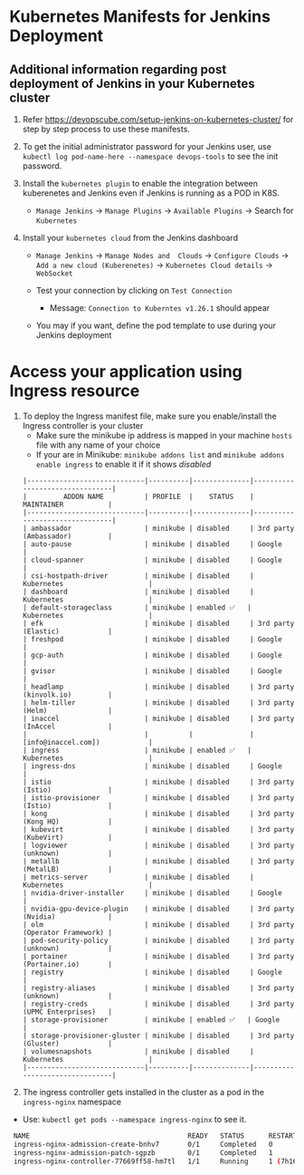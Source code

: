 # Kubernetes Manifests for Jenkins Deployment

## Additional information regarding post deployment of Jenkins in your Kubernetes cluster

1. Refer https://devopscube.com/setup-jenkins-on-kubernetes-cluster/ for step by step process to use these manifests.

1. To get the initial administrator password for your Jenkins user, use `kubectl log pod-name-here --namespace devops-tools` to see the init password.

1. Install the `kubernetes plugin` to enable the integration between kuberenetes and Jenkins even if Jenkins is running as a POD in K8S.
   - `Manage Jenkins` -> `Manage Plugins` -> `Available Plugins` -> Search for `Kubernetes`

1. Install your `kubernetes cloud` from the Jenkins dashboard
   - `Manage Jenkins` -> `Manage Nodes and  Clouds` -> `Configure Clouds` -> `Add a new cloud (Kuberenetes)` -> `Kubernetes Cloud details` -> `WebSocket`
   
   - Test your connection by clicking on `Test Connection`
      - Message: `Connection to Kuberntes v1.26.1` should appear

   - You may if you want, define the pod template to use during your Jenkins deployment

# Access your application using Ingress resource
1. To deploy the Ingress manifest file, make sure you enable/install the Ingress controller is your cluster
   - Make sure the minikube ip address is mapped in your machine `hosts` file with any name of your choice
   - If your are in Minikube: `minikube addons list` and `minikube addons enable ingress` to enable it if it shows *disabled*
   ```table
   |-----------------------------|----------|--------------|--------------------------------|
   |         ADDON NAME          | PROFILE  |    STATUS    |           MAINTAINER           |
   |-----------------------------|----------|--------------|--------------------------------|
   | ambassador                  | minikube | disabled     | 3rd party (Ambassador)         |
   | auto-pause                  | minikube | disabled     | Google                         |
   | cloud-spanner               | minikube | disabled     | Google                         |
   | csi-hostpath-driver         | minikube | disabled     | Kubernetes                     |
   | dashboard                   | minikube | disabled     | Kubernetes                     |
   | default-storageclass        | minikube | enabled ✅   | Kubernetes                     |
   | efk                         | minikube | disabled     | 3rd party (Elastic)            |
   | freshpod                    | minikube | disabled     | Google                         |
   | gcp-auth                    | minikube | disabled     | Google                         |
   | gvisor                      | minikube | disabled     | Google                         |
   | headlamp                    | minikube | disabled     | 3rd party (kinvolk.io)         |
   | helm-tiller                 | minikube | disabled     | 3rd party (Helm)               |
   | inaccel                     | minikube | disabled     | 3rd party (InAccel             |
   |                             |          |              | [info@inaccel.com])            |
   | ingress                     | minikube | enabled ✅   | Kubernetes                     |
   | ingress-dns                 | minikube | disabled     | Google                         |
   | istio                       | minikube | disabled     | 3rd party (Istio)              |
   | istio-provisioner           | minikube | disabled     | 3rd party (Istio)              |
   | kong                        | minikube | disabled     | 3rd party (Kong HQ)            |
   | kubevirt                    | minikube | disabled     | 3rd party (KubeVirt)           |
   | logviewer                   | minikube | disabled     | 3rd party (unknown)            |
   | metallb                     | minikube | disabled     | 3rd party (MetalLB)            |
   | metrics-server              | minikube | disabled     | Kubernetes                     |
   | nvidia-driver-installer     | minikube | disabled     | Google                         |
   | nvidia-gpu-device-plugin    | minikube | disabled     | 3rd party (Nvidia)             |
   | olm                         | minikube | disabled     | 3rd party (Operator Framework) |
   | pod-security-policy         | minikube | disabled     | 3rd party (unknown)            |
   | portainer                   | minikube | disabled     | 3rd party (Portainer.io)       |
   | registry                    | minikube | disabled     | Google                         |
   | registry-aliases            | minikube | disabled     | 3rd party (unknown)            |
   | registry-creds              | minikube | disabled     | 3rd party (UPMC Enterprises)   |
   | storage-provisioner         | minikube | enabled ✅   | Google                         |
   | storage-provisioner-gluster | minikube | disabled     | 3rd party (Gluster)            |
   | volumesnapshots             | minikube | disabled     | Kubernetes                     |
   |-----------------------------|----------|--------------|--------------------------------|
   ```
1. The ingress controller gets installed in the cluster as a pod in the `ingress-nginx` namespace
  - Use: `kubectl get pods --namespace ingress-nginx` to see it.

  ```sh
   NAME                                       READY   STATUS      RESTARTS        AGE
   ingress-nginx-admission-create-bnhv7       0/1     Completed   0               27h
   ingress-nginx-admission-patch-sgpzb        0/1     Completed   1               27h
   ingress-nginx-controller-77669ff58-hm7tl   1/1     Running     1 (7h16m ago)   27h
  ```